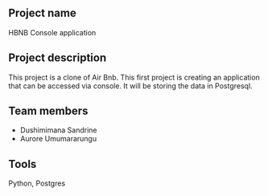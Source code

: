 ## Project name

HBNB Console application

## Project description

This project is a clone of Air Bnb. This first project is creating an application that can be accessed via console. It will be storing the data in Postgresql.

## Team members

- Dushimimana Sandrine
- Aurore Umumararungu

## Tools

Python, Postgres